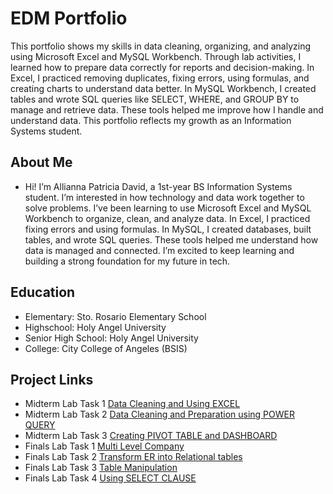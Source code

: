 # EDM Portfolio
This portfolio shows my skills in data cleaning, organizing, and analyzing using Microsoft Excel and MySQL Workbench. Through lab activities, I learned how to prepare data correctly for reports and decision-making. In Excel, I practiced removing duplicates, fixing errors, using formulas, and creating charts to understand data better. In MySQL Workbench, I created tables and wrote SQL queries like SELECT, WHERE, and GROUP BY to manage and retrieve data. These tools helped me improve how I handle and understand data. This portfolio reflects my growth as an Information Systems student.
## About Me 
- Hi! I’m Allianna Patricia David, a 1st-year BS Information Systems student. I’m interested in how technology and data work together to solve problems. I’ve been learning to use Microsoft Excel and MySQL Workbench to organize, clean, and analyze data. In Excel, I practiced fixing errors and using formulas. In MySQL, I created databases, built tables, and wrote SQL queries. These tools helped me understand how data is managed and connected. I’m excited to keep learning and building a strong foundation for my future in tech.
## Education
- Elementary: Sto. Rosario Elementary School 
- Highschool: Holy Angel University 
- Senior High School: Holy Angel University 
- College: City College of Angeles (BSIS)

## Project Links 
- Midterm Lab Task 1 [Data Cleaning and Using EXCEL](https://github.com/AlliannaPatricia/EDM-Portfolio/blob/main/Midterm%20Lab%20Task%201/README.md)
- Midterm Lab Task 2 [Data Cleaning and Preparation using POWER QUERY](https://github.com/AlliannaPatricia/EDM-Portfolio/blob/main/Midterm%20Lab%20Task%202/README.md)
- Midterm Lab Task 3 [Creating PIVOT TABLE and DASHBOARD](https://github.com/AlliannaPatricia/EDM-Portfolio/blob/main/Midterm%20Lab%20Task%203/README.md)
- Finals Lab Task 1 [Multi Level Company](https://github.com/AlliannaPatricia/EDM-Portfolio/blob/main/Finals%20Lab%20Task%201/READ.md)
- Finals Lab Task 2 [Transform ER into Relational tables](https://github.com/AlliannaPatricia/EDM-Portfolio/blob/main/Finals%20Lab%20Task%202/README.md)
- Finals Lab Task 3 [Table Manipulation](https://github.com/AlliannaPatricia/EDM-Portfolio/blob/main/Finals%20Lab%20Task%203/README.md)
- Finals Lab Task 4 [Using SELECT CLAUSE](https://github.com/AlliannaPatricia/EDM-Portfolio/blob/main/Finals%20Lab%20Task%204/README.md)
